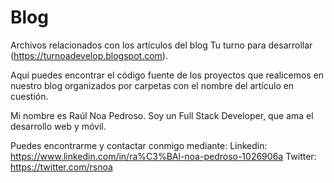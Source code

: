 # Blog
Archivos relacionados con los artículos del blog Tu turno para desarrollar (https://turnoadevelop.blogspot.com).

Aquí puedes encontrar el código fuente de los proyectos que realicemos en nuestro blog organizados por carpetas con el nombre del artículo en cuestión.

Mi nombre es Raúl Noa Pedroso. Soy un Full Stack Developer, que ama el desarrollo web y móvil. 

Puedes encontrarme y contactar conmigo mediante:
Linkedin: https://www.linkedin.com/in/ra%C3%BAl-noa-pedroso-1026906a
Twitter: https://twitter.com/rsnoa
